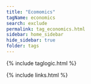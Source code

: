 ```yaml
---
title: "Ecomomics"
tagName: economics
search: exclude
permalink: tag_economics.html
sidebar: home_sidebar
hide_sidebar: true
folder: tags
---
```


{% include taglogic.html %}

{% include links.html %}
